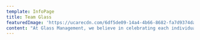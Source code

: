 ```yaml
---
template: InfoPage
title: Team Glass
featuredImage: 'https://ucarecdn.com/6df5de09-14a4-4b66-8682-fa7d9374da61/'
content: "At Glass Management, we believe in celebrating each individuals success and unity. \n\nW\uFEFFe tailor make a plan to each individual talent to help them reach their goals within the industry. \n\nW\uFEFFe are a passionate and driven team of true professionals who are 100% committed to the industry. \n\n\n\n\n\n\n\n\n\n![Test Image](https://glassmanagement.imgix.net/images/uploads/logo-black.svg)"
---
```


